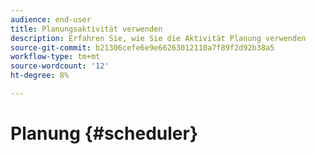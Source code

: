 ```yaml
---
audience: end-user
title: Planungsaktivität verwenden
description: Erfahren Sie, wie Sie die Aktivität Planung verwenden
source-git-commit: b21306cefe6e9e66263012110a7f89f2d92b38a5
workflow-type: tm+mt
source-wordcount: '12'
ht-degree: 8%

---
```



# Planung {#scheduler}
